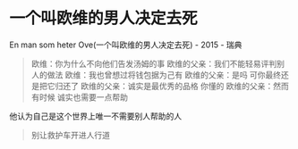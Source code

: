 # 一个叫欧维的男人决定去死

En man som heter Ove(一个叫欧维的男人决定去死) - 2015 - 瑞典

> 欧维：你为什么不向他们告发汤姆的事
> 欧维的父亲：我们不能轻易评判别人的做法
> 欧维：我也曾想过将钱包据为己有
> 欧维的父亲：是吗 可你最终还是把它归还了
> 欧维的父亲：诚实是最优秀的品格 你懂的
> 欧维的父亲：然而有时候 诚实也需要一点帮助

他认为自己是这个世界上唯一不需要别人帮助的人

> 别让救护车开进人行道
